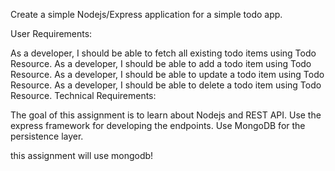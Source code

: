 Create a simple Nodejs/Express application for a simple todo app.

User Requirements:

As a developer, I should be able to fetch all existing todo items using Todo Resource.
As a developer, I should be able to add a todo item using Todo Resource.
As a developer, I should be able to update a todo item using Todo Resource.
As a developer, I should be able to delete a todo item using Todo Resource.
Technical Requirements:

The goal of this assignment is to learn about Nodejs and REST API.
Use the express framework for developing the endpoints.
Use MongoDB for the persistence layer.


this assignment will use mongodb!
